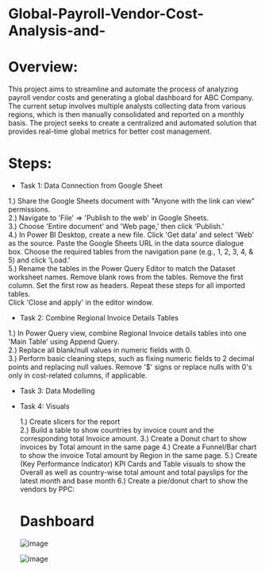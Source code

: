 # Global-Payroll-Vendor-Cost-Analysis-and-  

# Overview:
This project aims to streamline and automate the process of analyzing payroll vendor costs and generating a global dashboard for ABC Company. The current setup involves multiple analysts collecting data from various regions, which is then manually consolidated and reported on a monthly basis. The project seeks to create a centralized and automated solution that provides real-time global metrics for better cost management.  

# Steps:  

* Task 1: Data Connection from Google Sheet

1.) Share the Google Sheets document with "Anyone with the link can view" permissions.  
2.) Navigate to 'File' => 'Publish to the web' in Google Sheets.  
3.) Choose 'Entire document' and 'Web page,' then click 'Publish.'  
4.) In Power BI Desktop, create a new file. Click 'Get data' and select 'Web' as the source. Paste the Google Sheets URL in the data source dialogue box. Choose the required tables from the navigation pane (e.g., 1, 2, 3, 4, & 5) and click 'Load.'  
5.) Rename the tables in the Power Query Editor to match the Dataset worksheet names. Remove blank rows from the tables. Remove the first column. Set the first row as headers. Repeat these steps for all imported tables.  
Click 'Close and apply' in the editor window.    

* Task 2: Combine Regional Invoice Details Tables  

1.) In Power Query view, combine Regional Invoice details tables into one 'Main Table' using Append Query.  
2.) Replace all blank/null values in numeric fields with 0.  
3.) Perform basic cleaning steps, such as fixing numeric fields to 2 decimal points and replacing null values. Remove '$' signs or replace nulls with 0's only in cost-related columns, if applicable.

* Task 3: Data Modelling  
* Task 4: Visuals

  1.) Create slicers for the report  
  2.) Build a table to show countries by invoice count and the corresponding total Invoice amount.
  3.) Create a Donut chart to show invoices by Total amount in the same page
  4.) Create a Funnel/Bar chart to show the invoice Total amount by Region in the same page.
  5.) Create (Key Performance Indicator) KPI Cards and Table visuals to show the Overall as well as country-wise total amount and total payslips for the latest month and base month
  6.) Create a pie/donut chart to show the vendors by PPC:


  # Dashboard

  ![image](https://github.com/Asp-Ankita/Global-Payroll-Vendor-Cost-Analysis-and-Dashboard/assets/145435024/1c678df4-9388-4f8d-a62c-1708cffc9a9d)

  ![image](https://github.com/Asp-Ankita/Global-Payroll-Vendor-Cost-Analysis-and-Dashboard/assets/145435024/1c121b2d-9cc8-497d-822b-f9b52265acae)

